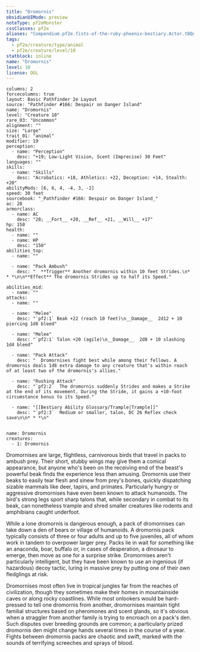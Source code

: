 ```yaml
---
title: "Dromornis"
obsidianUIMode: preview
noteType: pf2eMonster
cssClasses: pf2e
aliases: "Compendium.pf2e.fists-of-the-ruby-phoenix-bestiary.Actor.tBQgipDUVhamBNrZ" 
tags:
  - pf2e/creature/type/animal
  - pf2e/creature/level/10
statblock: inline
name: "Dromornis"
level: 10
license: OGL
---
```


```statblock
columns: 2
forcecolumns: true
layout: Basic Pathfinder 2e Layout
source: "Pathfinder #166: Despair on Danger Island"
name: "Dromornis"
level: "Creature 10"
rare_03: "Uncommon"
alignment: ""
size: "Large"
trait_01: "animal"
modifier: 19
perception:
  - name: "Perception"
    desc: "+19; Low-Light Vision, Scent (Imprecise) 30 Feet"
languages: ""
skills:
  - name: "Skills"
    desc: "Acrobatics: +18, Athletics: +22, Deception: +14, Stealth: +20"
abilityMods: [6, 6, 4, -4, 3, -2]
speed: 30 feet
sourcebook: "_Pathfinder #166: Despair on Danger Island_"
ac: 28
armorclass:
  - name: AC
    desc: "28; __Fort__ +20, __Ref__ +21, __Will__ +17"
hp: 150
health:
  - name: ""
  - name: HP
    desc: "150"
abilities_top:
  - name: ""

  - name: "Pack Ambush"
    desc: "  **Trigger** Another dromornis within 10 feet Strides.\n* * *\n\n**Effect** The dromornis Strides up to half its Speed."

abilities_mid:
  - name: ""
attacks:
  - name: ""

  - name: "Melee"
    desc: "`pf2:1` Beak +22 (reach 10 feet)\n__Damage__  2d12 + 10 piercing 1d8 bleed"

  - name: "Melee"
    desc: "`pf2:1` Talon +20 (agile)\n__Damage__  2d8 + 10 slashing 1d4 bleed"

  - name: "Pack Attack"
    desc: "  Dromornises fight best while among their fellows. A dromornis deals 1d8 extra damage to any creature that's within reach of at least two of the dromornis's allies."

  - name: "Rushing Attack"
    desc: "`pf2:2`  The dromornis suddenly Strides and makes a Strike at the end of its movement. During the Stride, it gains a +10-foot circumstance bonus to its Speed."

  - name: "[[Bestiary Ability Glossary/Trample|Trample]]"
    desc: "`pf2:3`  Medium or smaller, talon, DC 26 Reflex check save\n\n* * *\n"
 
```

```encounter-table
name: Dromornis
creatures:
  - 1: Dromornis
```



Dromornises are large, flightless, carnivorous birds that travel in packs to ambush prey. Their short, stubby wings may give them a comical appearance, but anyone who's been on the receiving end of the beast's powerful beak finds the experience less than amusing. Dromornis use their beaks to easily tear flesh and sinew from prey's bones, quickly dispatching sizable mammals like deer, tapirs, and primates. Particularly hungry or aggressive dromornises have even been known to attack humanoids. The bird's strong legs sport sharp talons that, while secondary in combat to its beak, can nonetheless trample and shred smaller creatures like rodents and amphibians caught underfoot.

While a lone dromornis is dangerous enough, a pack of dromornises can take down a den of bears or village of humanoids. A dromornis pack typically consists of three or four adults and up to five juveniles, all of whom work in tandem to overpower larger prey. Packs lie in wait for something like an anaconda, boar, buffalo or, in cases of desperation, a dinosaur to emerge, then move as one for a surprise strike. Dromornises aren't particularly intelligent, but they have been known to use an ingenious (if hazardous) decoy tactic, luring in massive prey by putting one of their own fledglings at risk.

Dromornises most often live in tropical jungles far from the reaches of civilization, though they sometimes make their homes in mountainside caves or along rocky coastlines. While most onlookers would be hard-pressed to tell one dromornis from another, dromornises maintain tight familial structures based on pheromones and scent glands, so it's obvious when a straggler from another family is trying to encroach on a pack's den. Such disputes over breeding grounds are common; a particularly prized dromornis den might change hands several times in the course of a year. Fights between dromornis packs are chaotic and swift, marked with the sounds of terrifying screeches and sprays of blood.

